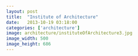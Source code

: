 ```yaml
---
layout: post
title:  "Institute of Architecture"
date:   2013-10-19 03:18:00
categories: ['architecture']
image: architecture/instituteOfArchitecture3.jpg
image_width: 500
image_height: 686
---
```


